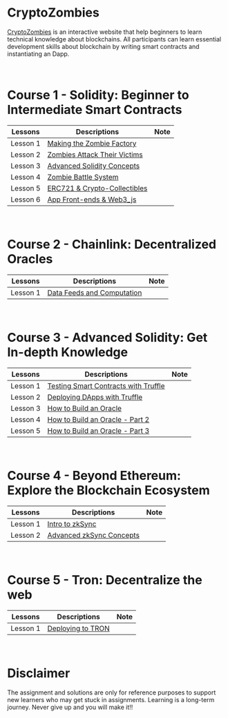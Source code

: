 # CryptoZombies

[CryptoZombies](https://cryptozombies.io/) is an interactive website that help beginners to learn technical knowledge about blockchains. All participants can learn essential development skills about blockchain by writing smart contracts and instantiating an Dapp.

<br>

# Course 1 - Solidity: Beginner to Intermediate Smart Contracts

| Lessons  | Descriptions                                                                                                                                    | Note |
| -------- | ----------------------------------------------------------------------------------------------------------------------------------------------- | ---- |
| Lesson 1 | [Making the Zombie Factory](./1_Solidity-Beginner%20to%20Intermediate%20Smart%20Contracts%20/Lesson%201-Making%20the%20Zombie%20Factory/)       |
| Lesson 2 | [Zombies Attack Their Victims](./1_Solidity-Beginner%20to%20Intermediate%20Smart%20Contracts%20/Lesson%202-Zombies%20Attack%20Their%20Victims/) |      |
| Lesson 3 | [Advanced Solidity Concepts](./1_Solidity-Beginner%20to%20Intermediate%20Smart%20Contracts%20/Lesson%203-Advanced%20Solidity%20Concepts/)       |      |
| Lesson 4 | [Zombie Battle System](./1_Solidity-Beginner%20to%20Intermediate%20Smart%20Contracts%20/Lesson%204-Zombie%20Battle%20System/)                   |      |
| Lesson 5 | [ERC721 & Crypto-Collectibles](./1_Solidity-Beginner%20to%20Intermediate%20Smart%20Contracts%20/Lesson%205-ERC721%20%26%20Crypto-Collectibles/) |      |
| Lesson 6 | [App Front-ends & Web3_js](./1_Solidity-Beginner%20to%20Intermediate%20Smart%20Contracts%20/Lesson%206-App%20Front-ends%20%26%20Web3_js/)       |      |

<br>

# Course 2 - Chainlink: Decentralized Oracles

| Lessons  | Descriptions                                                                                                     | Note |
| -------- | ---------------------------------------------------------------------------------------------------------------- | ---- |
| Lesson 1 | [Data Feeds and Computation](./2_Chainlink-Decentralized%20Oracles/Lesson%201-Data%20Feeds%20and%20Computation/) |      |

<br>

# Course 3 - Advanced Solidity: Get In-depth Knowledge

| Lessons  | Descriptions                                                                                                                                        | Note |
| -------- | --------------------------------------------------------------------------------------------------------------------------------------------------- | ---- |
| Lesson 1 | [Testing Smart Contracts with Truffle](./3_Advanced%20Solidity-Get%20In-depth%20Knowledge/Lesson%201-Testing%20Smart%20Contracts%20with%20Truffle/) |      |
| Lesson 2 | [Deploying DApps with Truffle](./3_Advanced%20Solidity-Get%20In-depth%20Knowledge/Lesson%202-Deploying%20DApps%20with%20Truffle/)                   |      |
| Lesson 3 | [How to Build an Oracle](./3_Advanced%20Solidity-Get%20In-depth%20Knowledge/Lesson%203-How%20to%20Build%20an%20Oracle/)                             |      |
| Lesson 4 | [How to Build an Oracle - Part 2](./3_Advanced%20Solidity-Get%20In-depth%20Knowledge/Lesson%204-How%20to%20Build%20an%20Oracle%20-%20Part%202/)     |      |
| Lesson 5 | [How to Build an Oracle - Part 3](./3_Advanced%20Solidity-Get%20In-depth%20Knowledge/Lesson%205-How%20to%20Build%20an%20Oracle%20-%20Part%203/)     |      |

<br>

# Course 4 - Beyond Ethereum: Explore the Blockchain Ecosystem

| Lessons  | Descriptions                                                                                                                      | Note |
| -------- | --------------------------------------------------------------------------------------------------------------------------------- | ---- |
| Lesson 1 | [Intro to zkSync](./4_Beyond%20Ethereum-Explore%20the%20Blockchain%20Ecosystem/Lesson%201-Intro%20to%20zkSync/)                   |      |
| Lesson 2 | [Advanced zkSync Concepts](./4_Beyond%20Ethereum-Explore%20the%20Blockchain%20Ecosystem/Lesson%202-Advanced%20zkSync%20Concepts/) |      |

<br>

# Course 5 - Tron: Decentralize the web

| Lessons  | Descriptions                                                                             | Note |
| -------- | ---------------------------------------------------------------------------------------- | ---- |
| Lesson 1 | [Deploying to TRON](./5_Tron-Decentralize%20the%20web/Lesson%201-Deploying%20to%20TRON/) |      |

<br>

# Disclaimer

The assignment and solutions are only for reference purposes to support new learners who may get stuck in assignments. Learning is a long-term journey. Never give up and you will make it!!
